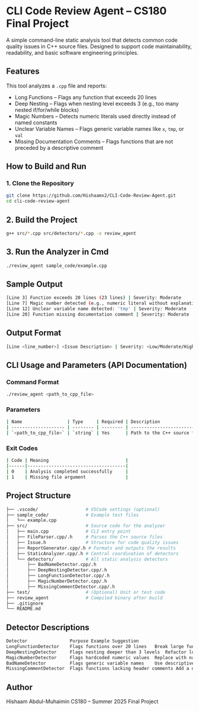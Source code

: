 # CLI Code Review Agent – CS180 Final Project

A simple command-line static analysis tool that detects common code quality issues in C++ source files. Designed to support code maintainability, readability, and basic software engineering principles.

## Features

This tool analyzes a `.cpp` file and reports:

- Long Functions – Flags any function that exceeds 20 lines
- Deep Nesting – Flags when nesting level exceeds 3 (e.g., too many nested if/for/while blocks)
- Magic Numbers – Detects numeric literals used directly instead of named constants
- Unclear Variable Names – Flags generic variable names like `x`, `tmp`, or `val`
- Missing Documentation Comments – Flags functions that are not preceded by a descriptive comment

## How to Build and Run

### 1. Clone the Repository


```bash
git clone https://github.com/Hishaamx2/CLI-Code-Review-Agent.git
cd cli-code-review-agent
```
## 2. Build the Project
```bash
g++ src/*.cpp src/detectors/*.cpp -o review_agent
```

## 3. Run the Analyzer in Cmd
```bash
./review_agent sample_code/example.cpp
```

## Sample Output
```bash
[Line 3] Function exceeds 20 lines (23 lines) | Severity: Moderate
[Line 7] Magic number detected (e.g., numeric literal without explanation) | Severity: Low
[Line 12] Unclear variable name detected: 'tmp' | Severity: Moderate
[Line 20] Function missing documentation comment | Severity: Moderate
```
## Output Format
```bash
[Line <line_number>] <Issue Description> | Severity: <Low/Moderate/High>
```

## CLI Usage and Parameters (API Documentation)

### Command Format
```bash
./review_agent <path_to_cpp_file>
```

### Parameters
```bash
| Name                 | Type     | Required | Description                            |
| -------------------- | -------- | -------- | -------------------------------------- |
| `<path_to_cpp_file>` | `string` | Yes      | Path to the C++ source file to analyze |
```

### Exit Codes
```bash
| Code | Meaning                             |
|------|-------------------------------------|
| 0    | Analysis completed successfully     |
| 1    | Missing file argument               |
```
## Project Structure
```bash
├── .vscode/                  # VSCode settings (optional)
├── sample_code/              # Example test files
│   └── example.cpp
├── src/                      # Source code for the analyzer
│   ├── main.cpp              # CLI entry point
│   ├── FileParser.cpp/.h     # Parses the C++ source files
│   ├── Issue.h               # Structure for code quality issues
│   ├── ReportGenerator.cpp/.h # Formats and outputs the results
│   ├── StaticAnalyzer.cpp/.h # Central coordination of detectors
│   └── detectors/            # All static analysis detectors
│       ├── BadNameDetector.cpp/.h
│       ├── DeepNestingDetector.cpp/.h
│       ├── LongFunctionDetector.cpp/.h
│       ├── MagicNumberDetector.cpp/.h
│       ├── MissingCommentDetector.cpp/.h
├── test/                     # (Optional) Unit or test code
├── review_agent              # Compiled binary after build
├── .gitignore
└── README.md
```

## Detector Descriptions
```bash
Detector	            Purpose	Example Suggestion
LongFunctionDetector	Flags functions over 20 lines	Break large functions into helpers
DeepNestingDetector	    Flags nesting deeper than 3 levels	Refactor logic to reduce complexity
MagicNumberDetector	    Flags hardcoded numeric values	Replace with named constants
BadNameDetector	        Flags generic variable names	Use descriptive, meaningful names
MissingCommentDetector	Flags functions lacking header comments	Add a one-line summary above functions
```
## Author

Hishaam Abdul-Muhaimin
CS180 – Summer 2025 Final Project